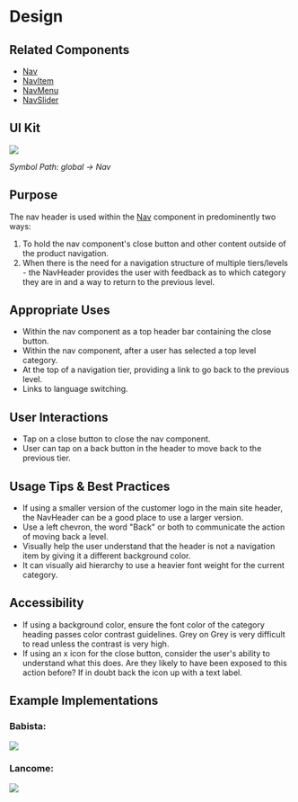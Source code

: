 # Design

## Related Components

- [Nav](#!/Nav)
- [NavItem](#!/NavItem)
- [NavMenu](#!/NavMenu)
- [NavSlider](#!/NavSlider)

## UI Kit

![](../../assets/images/components/nav-header/navheader-uikit.png)

*Symbol Path: global -> Nav*

## Purpose

The nav header is used within the [Nav](#!/Nav) component in predominently two ways:
1. To hold the nav component's close button and other content outside of the product navigation.
2. When there is the need for a navigation structure of multiple tiers/levels - the NavHeader provides the user with feedback as to which category they are in and a way to return to the previous level.

## Appropriate Uses

- Within the nav component as a top header bar containing the close button.
- Within the nav component, after a user has selected a top level category.
- At the top of a navigation tier, providing a link to go back to the previous level.
- Links to language switching.

## User Interactions

- Tap on a close button to close the nav component.
- User can tap on a back button in the header to move back to the previous tier.

## Usage Tips & Best Practices

- If using a smaller version of the customer logo in the main site header, the NavHeader can be a good place to use a larger version.
- Use a left chevron, the word "Back" or both to communicate the action of moving back a level.
- Visually help the user understand that the header is not a navigation item by giving it a different background color.
- It can visually aid hierarchy to use a heavier font weight for the current category.

## Accessibility

- If using a background color, ensure the font color of the category heading passes color contrast guidelines. Grey on Grey is very difficult to read unless the contrast is very high.
- If using an x icon for the close button, consider the user's ability to understand what this does. Are they likely to have been exposed to this action before? If in doubt back the icon up with a text label.

## Example Implementations

### Babista:

![](../../assets/images/components/nav-header/navheader-babista.png)

### Lancome:

![](../../assets/images/components/nav-header/navheader-lancome.png)
